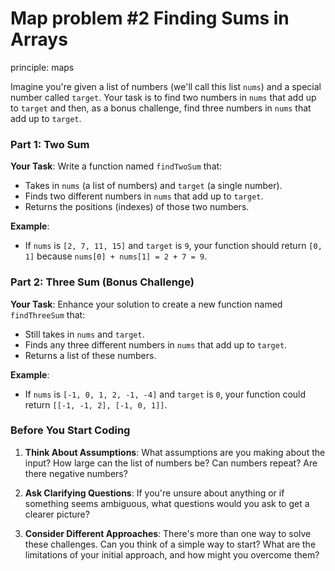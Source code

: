 # Map problem #2 Finding Sums in Arrays

principle: maps

Imagine you're given a list of numbers (we'll call this list `nums`) and a special number called `target`. Your task is to find two numbers in `nums` that add up to `target` and then, as a bonus challenge, find three numbers in `nums` that add up to `target`.

### Part 1: Two Sum

**Your Task**: Write a function named `findTwoSum` that:
- Takes in `nums` (a list of numbers) and `target` (a single number).
- Finds two different numbers in `nums` that add up to `target`.
- Returns the positions (indexes) of those two numbers.

**Example**:
- If `nums` is `[2, 7, 11, 15]` and `target` is `9`, your function should return `[0, 1]` because `nums[0] + nums[1] = 2 + 7 = 9`.

### Part 2: Three Sum (Bonus Challenge)

**Your Task**: Enhance your solution to create a new function named `findThreeSum` that:
- Still takes in `nums` and `target`.
- Finds any three different numbers in `nums` that add up to `target`.
- Returns a list of these numbers.

**Example**:
- If `nums` is `[-1, 0, 1, 2, -1, -4]` and `target` is `0`, your function could return `[[-1, -1, 2], [-1, 0, 1]]`.

### Before You Start Coding

1. **Think About Assumptions**: What assumptions are you making about the input? How large can the list of numbers be? Can numbers repeat? Are there negative numbers?


2. **Ask Clarifying Questions**: If you're unsure about anything or if something seems ambiguous, what questions would you ask to get a clearer picture?


3. **Consider Different Approaches**: There's more than one way to solve these challenges. Can you think of a simple way to start? What are the limitations of your initial approach, and how might you overcome them?

